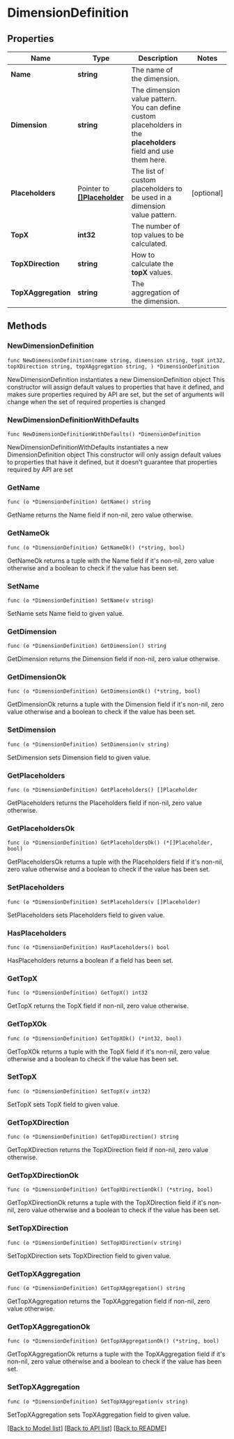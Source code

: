 # DimensionDefinition

## Properties

Name | Type | Description | Notes
------------ | ------------- | ------------- | -------------
**Name** | **string** | The name of the dimension. | 
**Dimension** | **string** | The dimension value pattern.    You can define custom placeholders in the **placeholders** field and use them here. | 
**Placeholders** | Pointer to [**[]Placeholder**](Placeholder.md) | The list of custom placeholders to be used in a dimension value pattern. | [optional] 
**TopX** | **int32** | The number of top values to be calculated. | 
**TopXDirection** | **string** | How to calculate the **topX** values. | 
**TopXAggregation** | **string** | The aggregation of the dimension. | 

## Methods

### NewDimensionDefinition

`func NewDimensionDefinition(name string, dimension string, topX int32, topXDirection string, topXAggregation string, ) *DimensionDefinition`

NewDimensionDefinition instantiates a new DimensionDefinition object
This constructor will assign default values to properties that have it defined,
and makes sure properties required by API are set, but the set of arguments
will change when the set of required properties is changed

### NewDimensionDefinitionWithDefaults

`func NewDimensionDefinitionWithDefaults() *DimensionDefinition`

NewDimensionDefinitionWithDefaults instantiates a new DimensionDefinition object
This constructor will only assign default values to properties that have it defined,
but it doesn't guarantee that properties required by API are set

### GetName

`func (o *DimensionDefinition) GetName() string`

GetName returns the Name field if non-nil, zero value otherwise.

### GetNameOk

`func (o *DimensionDefinition) GetNameOk() (*string, bool)`

GetNameOk returns a tuple with the Name field if it's non-nil, zero value otherwise
and a boolean to check if the value has been set.

### SetName

`func (o *DimensionDefinition) SetName(v string)`

SetName sets Name field to given value.


### GetDimension

`func (o *DimensionDefinition) GetDimension() string`

GetDimension returns the Dimension field if non-nil, zero value otherwise.

### GetDimensionOk

`func (o *DimensionDefinition) GetDimensionOk() (*string, bool)`

GetDimensionOk returns a tuple with the Dimension field if it's non-nil, zero value otherwise
and a boolean to check if the value has been set.

### SetDimension

`func (o *DimensionDefinition) SetDimension(v string)`

SetDimension sets Dimension field to given value.


### GetPlaceholders

`func (o *DimensionDefinition) GetPlaceholders() []Placeholder`

GetPlaceholders returns the Placeholders field if non-nil, zero value otherwise.

### GetPlaceholdersOk

`func (o *DimensionDefinition) GetPlaceholdersOk() (*[]Placeholder, bool)`

GetPlaceholdersOk returns a tuple with the Placeholders field if it's non-nil, zero value otherwise
and a boolean to check if the value has been set.

### SetPlaceholders

`func (o *DimensionDefinition) SetPlaceholders(v []Placeholder)`

SetPlaceholders sets Placeholders field to given value.

### HasPlaceholders

`func (o *DimensionDefinition) HasPlaceholders() bool`

HasPlaceholders returns a boolean if a field has been set.

### GetTopX

`func (o *DimensionDefinition) GetTopX() int32`

GetTopX returns the TopX field if non-nil, zero value otherwise.

### GetTopXOk

`func (o *DimensionDefinition) GetTopXOk() (*int32, bool)`

GetTopXOk returns a tuple with the TopX field if it's non-nil, zero value otherwise
and a boolean to check if the value has been set.

### SetTopX

`func (o *DimensionDefinition) SetTopX(v int32)`

SetTopX sets TopX field to given value.


### GetTopXDirection

`func (o *DimensionDefinition) GetTopXDirection() string`

GetTopXDirection returns the TopXDirection field if non-nil, zero value otherwise.

### GetTopXDirectionOk

`func (o *DimensionDefinition) GetTopXDirectionOk() (*string, bool)`

GetTopXDirectionOk returns a tuple with the TopXDirection field if it's non-nil, zero value otherwise
and a boolean to check if the value has been set.

### SetTopXDirection

`func (o *DimensionDefinition) SetTopXDirection(v string)`

SetTopXDirection sets TopXDirection field to given value.


### GetTopXAggregation

`func (o *DimensionDefinition) GetTopXAggregation() string`

GetTopXAggregation returns the TopXAggregation field if non-nil, zero value otherwise.

### GetTopXAggregationOk

`func (o *DimensionDefinition) GetTopXAggregationOk() (*string, bool)`

GetTopXAggregationOk returns a tuple with the TopXAggregation field if it's non-nil, zero value otherwise
and a boolean to check if the value has been set.

### SetTopXAggregation

`func (o *DimensionDefinition) SetTopXAggregation(v string)`

SetTopXAggregation sets TopXAggregation field to given value.



[[Back to Model list]](../README.md#documentation-for-models) [[Back to API list]](../README.md#documentation-for-api-endpoints) [[Back to README]](../README.md)


